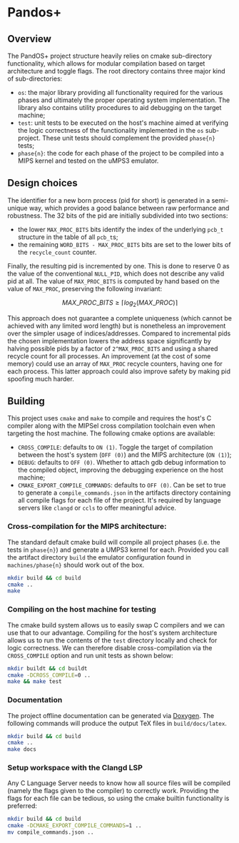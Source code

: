 # Pandos+

## Overview

The PandOS+ project structure heavily relies on cmake sub-directory
functionality, which allows for modular compilation based on target architecture
and toggle flags. The root directory contains three major kind of
sub-directories:

- `os`: the major library providing all functionality required for the various
  phases and ultimately the proper operating system implementation. The library
  also contains utility procedures to aid debugging on the target machine;
- `test`: unit tests to be executed on the host's machine aimed at verifying the
  logic correctness of the functionality implemented in the `os` sub-project.
  These unit tests should complement the provided `phase{n}` tests;
- `phase{n}`: the code for each phase of the project to be compiled into a MIPS
  kernel and tested on the uMPS3 emulator.

## Design choices

The identifier for a new born process (pid for short) is generated in a
semi-unique way, which provides a good balance between raw performance and
robustness. The 32 bits of the pid are initially subdivided into two sections:

- the lower `MAX_PROC_BITS` bits identify the index of the underlying `pcb_t`
  structure in the table of all `pcb_t`s;
- the remaining `WORD_BITS - MAX_PROC_BITS` bits are set to the lower bits of
  the `recycle_count` counter.

Finally, the resulting pid is incremented by one. This is done to reserve 0 as
the value of the conventional `NULL_PID`, which does not describe any valid pid
at all. The value of `MAX_PROC_BITS` is computed by hand based on the value of
`MAX_PROC`, preserving the following invariant:

```math
MAX\_PROC\_BITS \geq \lceil log_2(MAX\_PROC) \rceil
```

This approach does not guarantee a complete uniqueness (which cannot be achieved
with any limited word length) but is nonetheless an improvement over the simpler
usage of indices/addresses. Compared to incremental pids the chosen implementation
lowers the address space significantly by halving possible pids by a factor of
`2^MAX_PROC_BITS` and using a shared recycle count for all processes. An
improvement (at the cost of some memory) could use an array of `MAX_PROC`
recycle counters, having one for each process. This latter approach could also
improve safety by making pid spoofing much harder.

## Building

This project uses `cmake` and `make` to compile and requires the host's C
compiler along with the MIPSel cross compilation toolchain even when targeting
the host machine. The following cmake options are available:

- `CROSS_COMPILE`: defaults to `ON (1)`. Toggle the target of compilation
  between the host's system (`OFF (0)`) and the MIPS architecture (`ON (1)`);
- `DEBUG`: defaults to `OFF (0)`. Whether to attach gdb debug information to the
  compiled object, improving the debugging experience on the host machine;
- `CMAKE_EXPORT_COMPILE_COMMANDS`: defaults to `OFF (0)`. Can be set to true to
  generate a `compile_commands.json` in the artifacts directory containing all
  compile flags for each file of the project. It's required by language servers
  like `clangd` or `ccls` to offer meaningful advice.

### Cross-compilation for the MIPS architecture:

The standard default cmake build will compile all project phases (i.e. the tests
in `phase{n}`) and generate a UMPS3 kernel for each. Provided you call the
artifact directory `build` the emulator configuration found in
`machines/phase{n}` should work out of the box.

```sh
mkdir build && cd build
cmake ..
make
```

### Compiling on the host machine for testing

The cmake build system allows us to easily swap C compilers and we can use that
to our advantage. Compiling for the host's system architecture allows us to run
the contents of the `test` directory locally and check for logic correctness. We
can therefore disable cross-compilation via the `CROSS_COMPILE` option and run
unit tests as shown below:

```sh
mkdir buildt && cd buildt
cmake -DCROSS_COMPILE=0 ..
make && make test
```

### Documentation

The project offline documentation can be generated via
[Doxygen](https://www.doxygen.nl). The following commands will produce the
output TeX files in `build/docs/latex`.

```sh
mkdir build && cd build
cmake ..
make docs
```

### Setup workspace with the Clangd LSP

Any C Language Server needs to know how all source files will be compiled
(namely the flags given to the compiler) to correctly work. Providing the flags
for each file can be tedious, so using the cmake builtin functionality is
preferred:

```sh
mkdir build && cd build
cmake -DCMAKE_EXPORT_COMPILE_COMMANDS=1 ..
mv compile_commands.json ..
```
